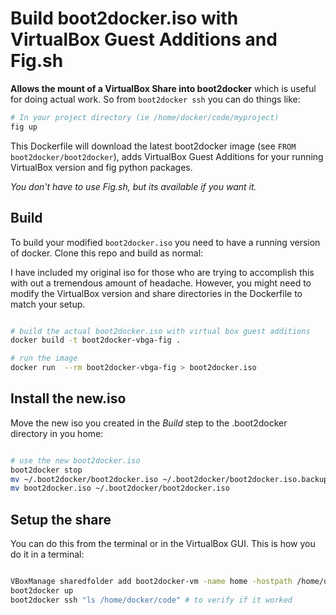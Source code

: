 # Build boot2docker.iso with VirtualBox Guest Additions and Fig.sh

__Allows the mount of a VirtualBox Share into boot2docker__ which is useful for doing actual work. So from `boot2docker ssh` you can do things like:  
```bash
# In your project directory (ie /home/docker/code/myproject)
fig up
```

This Dockerfile will download the latest boot2docker image (see ``FROM boot2docker/boot2docker``),
adds VirtualBox Guest Additions for your running VirtualBox version and fig python packages.

*You don't have to use Fig.sh, but its available if you want it.*

## Build
To build your modified `boot2docker.iso` you need to have a running version of docker. Clone this repo and build as normal:

I have included my original iso for those who are trying to accomplish this with out a tremendous amount of headache. However, you might need to modify the VirtualBox version and share directories in the Dockerfile to match your setup.
```bash

# build the actual boot2docker.iso with virtual box guest additions
docker build -t boot2docker-vbga-fig .

# run the image
docker run  --rm boot2docker-vbga-fig > boot2docker.iso
```

## Install the new.iso
Move the new iso you created in the *Build* step to the .boot2docker directory in you home:
```bash

# use the new boot2docker.iso
boot2docker stop
mv ~/.boot2docker/boot2docker.iso ~/.boot2docker/boot2docker.iso.backup
mv boot2docker.iso ~/.boot2docker/boot2docker.iso
```

## Setup the share
You can do this from the terminal or in the VirtualBox GUI. This is how you do it in a terminal:
``` bash

VBoxManage sharedfolder add boot2docker-vm -name home -hostpath /home/docker/code
boot2docker up
boot2docker ssh "ls /home/docker/code" # to verify if it worked
```
